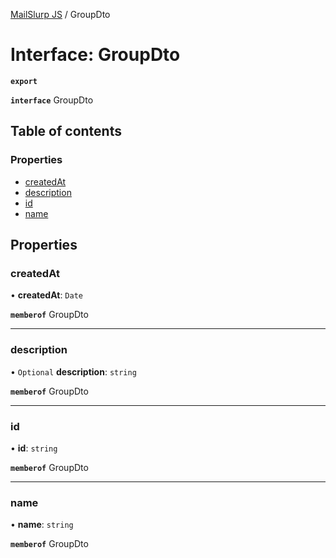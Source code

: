[MailSlurp JS](../README.md) / GroupDto

# Interface: GroupDto

**`export`**

**`interface`** GroupDto

## Table of contents

### Properties

- [createdAt](GroupDto.md#createdat)
- [description](GroupDto.md#description)
- [id](GroupDto.md#id)
- [name](GroupDto.md#name)

## Properties

### createdAt

• **createdAt**: `Date`

**`memberof`** GroupDto

___

### description

• `Optional` **description**: `string`

**`memberof`** GroupDto

___

### id

• **id**: `string`

**`memberof`** GroupDto

___

### name

• **name**: `string`

**`memberof`** GroupDto
